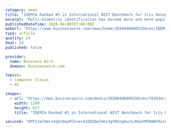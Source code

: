 ```yaml
---
category: news
title: "IDEMIA Ranked #1 in International NIST Benchmark for Iris Recognition"
excerpt: "Multi-biometric identification has become more and more popular as it remains very intuitive for the user, requiring only one glance, similar to facial recognition. As an example, IDEMIA’s iris recognition algorithm is at the core of technologies deployed for the largest identity management system in the world, Aadhaar in India (1.2 billion ..."
publishedDateTime: 2020-04-06T07:00:00Z
webUrl: "https://www.businesswire.com/news/home/20200406005250/en/IDEMIA-Ranked-1-International-NIST-Benchmark-Iris"
type: article
quality: 24
heat: 24
published: false

provider:
  name: Business Wire
  domain: businesswire.com

topics:
  - Computer Vision
  - AI

images:
  - url: "https://mms.businesswire.com/media/20200406005250/en/783424/23/AdobeStock_264814931.jpg"
    width: 1200
    height: 627
    title: "IDEMIA Ranked #1 in International NIST Benchmark for Iris Recognition"

secured: "KMTSJeC9mr+4qbt9epMlh+e+4JQ0ZQwfmks3gYDdzgmucS/KEetMh9mWtRxcUy8O5E8K8LoqTeuu1ZmeYuDVUG6Z1qcMOdi0FInH11fqFSo9Ccu3g2nWhOJiQr38YpjySMiSWIpe63rKM3crvc0L6N/Vcy+qbqs7fbnwqY5zeKJALR3vluXeeg78zvZSMKy9rcrED/qdQPXOtDy4gAp5f+ymn1fQte/CMLVV6LfCNfUBf2VmQMWOfPGVPWq9KBrQVm/8lXvwV8RmW/frh3j7jXIu1ULfMNjlW6VqSGEexo3Y3+LOJTepuahsT83fIFiO;CU4y1YFmFLlce/+SeNfUQQ=="
---
```


